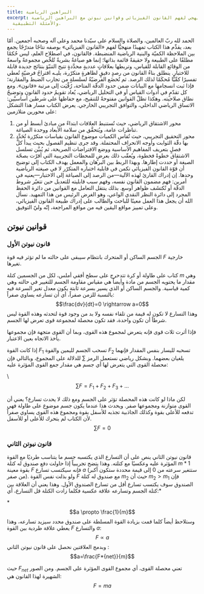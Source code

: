 ```yaml
---
title: البراهين الرياضية
excerpt: تمهيد منهجي لفهم القانون الفيزيائي وقوانين نيوتن مع البراهين الرياضية
  والأمثلة التطبيقية.
---
```

الحمد لله ربّ العالمين، والصلاة والسلام على سيّدنا محمد وعلى آله وصحبه أجمعين.
أمّا بعد،
يقدِّم هذا الكتاب تمهيدًا منهجيًّا لفهم «القانون الفيزيائي» بوصفه نتاجًا متدرّجًا يجمع بين الملاحظة الكميّة والبنية الرياضية المنضبطة. فالقانون، في اصطلاح العلم، ليس حُكمًا مطلقًا على الطبيعة ولا حقيقةً قائمة بذاتها؛ إنما هو صياغةٌ بشريةٌ تُلخِّص مجموعةً واسعةً من الوقائع القابلة للقياس، وتربطها بعلاقاتٍ عدديةٍ محدَّدةٍ تتيح التنبّؤ بنتائج جديدة قابلة للاختبار.
ينطلق بناءُ القانون من رصدٍ دقيقٍ لظاهرةٍ متكرّرة، يليـه اقتراحُ فرضيّةٍ تُعطي تفسيرًا كمِّيًّا مُحكَمًا لذلك الرصد. ثم تُخضَع الفرضيّةُ لسلسلةٍ من تجارب الضبط والمقارنة؛ فإذا ثبت انسجامها مع البيانات ضمن حدود الدقّة المتاحة، رُقِّيَت إلى مرتبة «قانون». ومع كل تقدّمٍ في أدوات القياس أو في التحليل الرياضي، يُعاد تقويمُ حدود القانون وتوضيحُ نطاق صلاحيته. وهكذا تظلّ القوانين مفتوحةً للتنقيح، مع حفاظها على شرطين أساسيَّين: الاتساق الرياضي الداخلي، والتوافق التجريبي الخارجي.
يعرض الكتاب مسار هذا التشكل على محورين متلازمين:

1. محور الاشتقاق الرياضي، حيث تُستنبط العلاقات ابتداءً من مبادئ أبسط أو من تناظرات عامة، ويُتحقَّق من سلامة الأبعاد ووحدة الصياغة.
2. محور التحقيق التجريبي، حيث تُقاس الكميات موضوع القانون بقياسات متكرّرة تُحَدَّد بها دقّة الثوابت وأوجه الانحراف المحتملة.
   وقد جرى تنظيم الفصول بحيث يبدأ كلُّ فصلٍ بتعريف المفاهيم الأساسية ووضع الافتراضات الصريحة، ثم يُبيَّن تسلسل الاشتقاق خطوةً فخطوة، ويُعقّب ذلك بعرضٍ للمحطات التجريبية التي أقرّت بصحّة الصيغة أو حددت إطارها. وبهذا الربط بين البرهان والمعمل يهدف الكتاب إلى توضيح أن قوّة القانون الفيزيائي تكمن في قابلية اختباره المتكرّر لا في صيغته الرياضية وحدها.
   إن إدراك القارئ لهذه الآلية—من الرصد إلى الصياغة إلى الاختبار—يعنيه في أمرين: فهم مضمون القانون نفسه، وفهم سبب قابليته للتعديل حين تتغيّر شروط الدقّة أو تُكتشَف ظواهر أوسع. بذلك ينتقل التعامل مع القوانين من دائرة الحفظ المجرد إلى دائرة النظر النقدي الواعي، وهو الغرض الرئيس من هذا التمهيد.
   نسأل الله أن يجعل هذا العمل معينًا للباحث والطالب على إدراك طبيعة القانون الفيزيائي، وعلى تمييز مواقع اليقين فيه من مواقع المراجعة، إنّه وليّ التوفيق.

## قوانين نيوتن

### قانون نيوتن الأول

الجسم الساكن أو المتحرك بانتظام سيبقى على حالته ما لم تؤثر فيه قوة $F$ خارجية تغيرها.

كتاب على طاولة أو كرة تتدحرج على سطح أفقي أملس، لكل من الجسمين كتلة $m$ وهي مقدار ما يحتويه الجسم من مادة وأيضاً هي مقياس مقاومة الجسم للتغيير في حالته وهي كمية قياسية. والجسم الساكن أو الذي يسير بسرعة ثابتة يكون معدل تغير السرعة فيه بالنسبة للزمن صفراً، أي أن تسارعه يساوي صفراً: 
    $$\frac{dv}{dt}=0 \rightarrow a=0$$
وهذا التسارع لا تكون له قيمة من تلقاء نفسه ولا بد من وجود قوة لتحدثه وهذه القوة ليس شرطاً أن تكون واحدة، فقد تكون محصلة لمجموعة قوى تعرض لها الجسم.

فإذا أثرت ثلاث قوى فإنه يتعرض لمجموع هذه القوى، وبما أن القوى متجهة فإن مجموعها يأخذ الاتجاه بعين الاعتبار.

إذا كانت القوة $F_1$ تسحب الجسم لليمين والقوة $F_2$ تسحبه لليسار بنفس المقدار فإنهما يلغيان بعضهما. وبشكل رياضي نستعمل الرمز $\sum$ للدلالة على المجموع، وبالتالي فإن محصلة القوى التي يتعرض لها أي جسم هي مقدار جمع القوى المؤثرة عليه:

\    $$\textstyle\sum F = F_1 + F_2 + F_3 + \dots$$


لكن ماذا لو كانت هذه المحصلة تؤثر على الجسم ومع ذلك لا يحدث تسارع؟ يعني أن القوى متوازنة ومجموعها صفر. ويحدث هذا عندما يكون جسم موضوع على طاولة فهي تدفعه للأعلى بقوة وكذلك الجاذبية تجذبه للأسفل بقوة ومجموع هذه القوى يساوي صفراً لأن الكتاب لم يتحرك للأعلى أو للأسفل.
$$\textstyle\sum F = 0$$

### قانون نيوتن الثاني

قانون نيوتن الثاني ينص على أن التسارع الذي يكتسبه جسم ما يتناسب طرديًا مع القوة المؤثرة عليه وعكسيًا مع كتلته.
وهذا يتضح تجريبياً إذا حاولت دفع صندوق له كتلة $m*1$ بقوة معينة $F$ فإنه سيكتسب تسارع $a$ (ستتغير سرعته من 0 إلى قيمة محددة ستكون أكبر من صفر). ولو بذلت نفس القوة $F$ مع صندوق له كتلة $m_2$ حيث أن $m_2 > m_1$ فإن الصندوق سوف يكتسب تسارع أقل من تسارع الصندوق الأول. وهذا يعني أن العلاقة بين كتلة الجسم وتسارعه علاقة عكسية فكلما زادت الكتلة قل التسارع، أي:*


*$$a \propto \frac{1}{m}$$
وستلاحظ أيضاً كلما قمت بزيادة القوة المسلطة على صندوق محدد سيزيد تسارعه، وهذا يعطي علاقة طردية بين القوة $F$ والتسارع $a$:
$$F \propto a$$
وبدمج العلاقتين نحصل على قانون نيوتن الثاني :
$$a=\frac{F*{net}}{m}$$

حيث $F_{net}$ تعني محصلة القوى، أي مجموع القوى المؤثرة على الجسم. ومن الصور الشهيرة لهذا القانون هي:
$$F=ma$$
